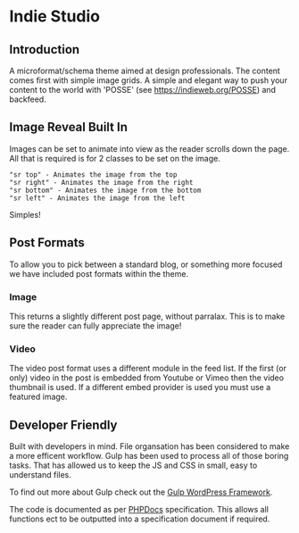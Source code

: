 # Indie Studio

## Introduction
A microformat/schema theme aimed at design professionals. The content comes first with simple image grids. A simple and elegant way to push your content to the world with 'POSSE' (see https://indieweb.org/POSSE) and backfeed. 

## Image Reveal Built In
Images can be set to animate into view as the reader scrolls down the page. All that is required is for 2 classes to be set on the image.


```
"sr top" - Animates the image from the top
"sr right" - Animates the image from the right
"sr bottom" - Animates the image from the bottom
"sr left" - Animates the image from the left
```

Simples!

## Post Formats
To allow you to pick between a standard blog, or something more focused we have included post formats within the theme.

### Image
This returns a slightly different post page, without parralax. This is to make sure the reader can fully appreciate the image!

### Video
The video post format uses a different module in the feed list. If the first (or only) video in the post is embedded from Youtube or Vimeo then the video thumbnail is used. If a different embed provider is used you must use a featured image.

## Developer Friendly
Built with developers in mind. File organsation has been considered to make a more efficent workflow. Gulp has been used to process all of those boring tasks. That has allowed us to keep the JS and CSS in small, easy to understand files.

To find out more about Gulp check out the [Gulp WordPress Framework](https://github.com/ahmadawais/WPGulp).

The code is documented as per [PHPDocs](https://www.phpdoc.org/) specification. This allows all functions ect to be outputted into a specification document if required.